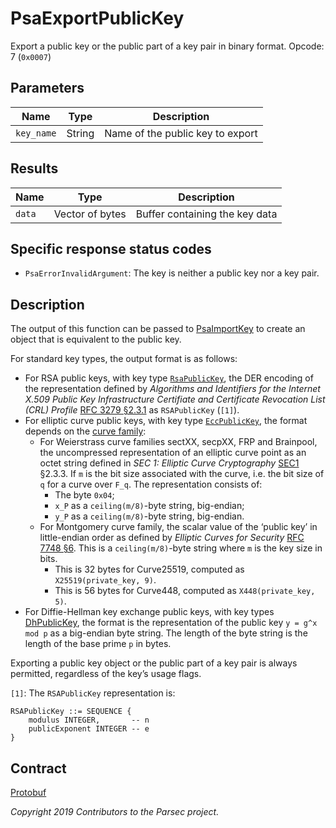 # PsaExportPublicKey

Export a public key or the public part of a key pair in binary format. Opcode: 7 (`0x0007`)

## Parameters

| Name       | Type   | Description                      |
|------------|--------|----------------------------------|
| `key_name` | String | Name of the public key to export |

## Results

| Name   | Type            | Description                    |
|--------|-----------------|--------------------------------|
| `data` | Vector of bytes | Buffer containing the key data |

## Specific response status codes

- `PsaErrorInvalidArgument`: The key is neither a public key nor a key pair.

## Description

The output of this function can be passed to [PsaImportKey](psa_import_key.md) to create an object
that is equivalent to the public key.

For standard key types, the output format is as follows:

- For RSA public keys, with key type [`RsaPublicKey`](psa_key_attributes.md#rsapublickey-type), the
   DER encoding of the representation defined by *Algorithms and Identifiers for the Internet X.509
   Public Key Infrastructure Certifiate and Certificate Revocation List (CRL) Profile* [RFC 3279
   §2.3.1](https://tools.ietf.org/html/rfc3279.html#section-2.3.1) as `RSAPublicKey` (`[1]`).
- For elliptic curve public keys, with key type
   [`EccPublicKey`](psa_key_attributes.md#eccpublickey-type), the format depends on the [curve
   family](psa_key_attributes.md#supported-ecc-curve-families):
   - For Weierstrass curve families sectXX, secpXX, FRP and Brainpool, the uncompressed
      representation of an elliptic curve point as an octet string defined in *SEC 1: Elliptic Curve
      Cryptography* [SEC1](https://www.secg.org/sec1-v2.pdf) §2.3.3. If `m` is the bit size
      associated with the curve, i.e. the bit size of `q` for a curve over `F_q`. The representation
      consists of:
      - The byte `0x04`;
      - `x_P` as a `ceiling(m/8)`-byte string, big-endian;
      - `y_P` as a `ceiling(m/8)`-byte string, big-endian.
   - For Montgomery curve family, the scalar value of the ‘public key’ in little-endian order as
      defined by *Elliptic Curves for Security* [RFC 7748
      §6](https://tools.ietf.org/html/rfc7748.html#section-6). This is a `ceiling(m/8)`-byte string
      where `m` is the key size in bits.
      - This is 32 bytes for Curve25519, computed as `X25519(private_key, 9)`.
      - This is 56 bytes for Curve448, computed as `X448(private_key, 5)`.
- For Diffie-Hellman key exchange public keys, with key types
   [DhPublicKey](psa_key_attributes.md#dhpublickey-type), the format is the representation of the
   public key `y = g^x mod p` as a big-endian byte string. The length of the byte string is the
   length of the base prime `p` in bytes.

Exporting a public key object or the public part of a key pair is always permitted, regardless of
the key’s usage flags.

`[1]`: The `RSAPublicKey` representation is:

```
RSAPublicKey ::= SEQUENCE {
    modulus INTEGER,       -- n
    publicExponent INTEGER -- e
}
```

## Contract

[Protobuf](https://github.com/parallaxsecond/parsec-operations/blob/master/protobuf/psa_export_public_key.proto)

*Copyright 2019 Contributors to the Parsec project.*
